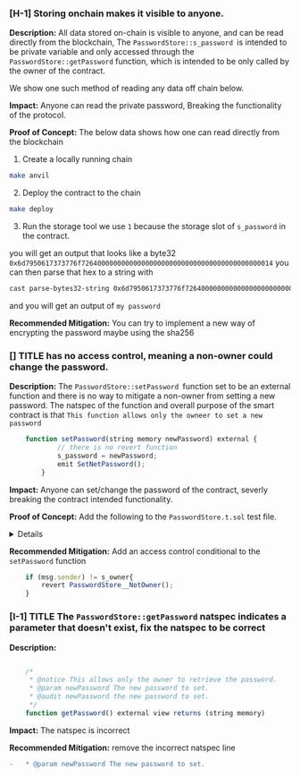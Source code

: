 ### [H-1] Storing onchain makes it visible to anyone.

**Description:** All data stored on-chain is visible to anyone, and can be read directly from the blockchain, The `PasswordStore::s_password `is intended to be private variable and only accessed through the `PasswordStore::getPassword` function, which is intended to be only called by the owner of the contract.


We show one such method of reading any data off chain below.

**Impact:** Anyone can read the private password, Breaking the functionality of the protocol.

**Proof of Concept:**
The below data shows how one can read directly from the blockchain

1. Create a locally running chain
```bash
make anvil
```

2. Deploy the contract to the chain

```bash
make deploy
```

3. Run the storage tool
we use `1` because the storage slot of `s_password` in the contract.

you will get an output that looks like a byte32
`0x6d7950617373776f726400000000000000000000000000000000000000000014`
you can then parse that hex to a string with 

```bash
cast parse-bytes32-string 0x6d7950617373776f726400000000000000000000000000000000000000000014
```
and you will get an output of 
`my password`

**Recommended Mitigation:** 
You can try to implement a new way of encrypting the password maybe using the sha256


### [] TITLE has no access control, meaning a non-owner could change the password.

**Description:** The `PasswordStore::setPassword `function set to be an external function and there is no way to mitigate a non-owner from setting a new password. The natspec of the function and overall purpose of the smart contract is that `This function allows only the owneer to set a new password`

```javascript
    function setPassword(string memory newPassword) external {
            // there is no revert function
            s_password = newPassword;
            emit SetNetPassword();
        }

```

**Impact:** Anyone can set/change the password of the contract, severly breaking the contract intended functionality.

**Proof of Concept:** Add the following to the `PasswordStore.t.sol` test file.

<details>

```javascript
        function test_anyone_can_set_password(address randomAddress) public {
        vm.assume(randomAddress != owner);
        vm.prank(randomAddress);
        string memory expectedPassword = "mynewpassword";
        passwordStore.setPassword(expectedPassword);
        vm.prank(owner);
        string memory actualPassword = passwordStore.getPassword();
        assertEq(actualPassword, expectedPassword);
    }
```

</details>

**Recommended Mitigation:** Add an access control conditional to the `setPassword` function

```javascript
    if (msg.sender) != s_owner{
        revert PasswordStore__NotOwner();
    }
```

### [I-1] TITLE The `PasswordStore::getPassword` natspec indicates a parameter that doesn't exist, fix the natspec to be correct

**Description:** 
```javascript

    /*
     * @notice This allows only the owner to retrieve the password.
     * @param newPassword The new password to set.
     * @audit newPassword the new password to set.
     */
    function getPassword() external view returns (string memory) 
```
**Impact:** The natspec is incorrect



**Recommended Mitigation:** remove the incorrect natspec line

```diff
-   * @param newPassword The new password to set.
```